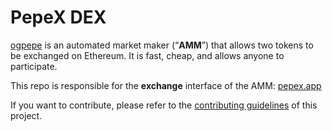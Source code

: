 # PepeX DEX

[ogpepe](https://pepex.app/) is an automated market maker (“**AMM**”) that allows two tokens to be exchanged on Ethereum. It is fast, cheap, and allows anyone to participate.

This repo is responsible for the **exchange** interface of the AMM: [pepex.app](https://pepex.app/)

If you want to contribute, please refer to the [contributing guidelines](./CONTRIBUTING.md) of this project.
